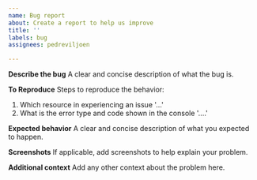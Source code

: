 ```yaml
---
name: Bug report
about: Create a report to help us improve
title: ''
labels: bug
assignees: pedreviljoen

---
```


**Describe the bug**
A clear and concise description of what the bug is.

**To Reproduce**
Steps to reproduce the behavior:
1. Which resource in experiencing an issue '...'
2. What is the error type and code shown in the console '....'

**Expected behavior**
A clear and concise description of what you expected to happen.

**Screenshots**
If applicable, add screenshots to help explain your problem.

**Additional context**
Add any other context about the problem here.
